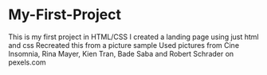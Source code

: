 # My-First-Project
This is my first project in HTML/CSS
I created a landing page using just html and css
Recreated this from a picture sample
Used pictures from Cine Insomnia, Rina Mayer, Kien Tran, Bade Saba and Robert Schrader on pexels.com
